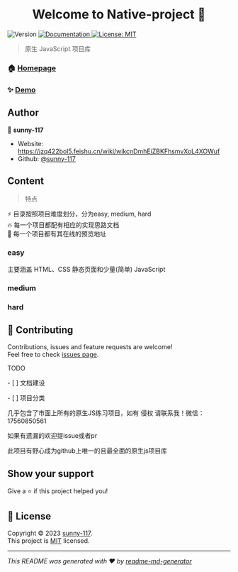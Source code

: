 <h1 align="center">Welcome to Native-project 👋</h1>
<p>
  <img alt="Version" src="https://img.shields.io/badge/version-0.0.1-blue.svg?cacheSeconds=2592000" />
  <a href="https://sunny-117.github.io/Native-project" target="_blank">
    <img alt="Documentation" src="https://img.shields.io/badge/documentation-yes-brightgreen.svg" />
  </a>
  <a href="https://zh.wikipedia.org/zh-cn/MIT%E8%A8%B1%E5%8F%AF%E8%AD%89" target="_blank">
    <img alt="License: MIT" src="https://img.shields.io/badge/License-MIT-yellow.svg" />
  </a>
</p>

> 原生 JavaScript 项目库

### 🏠 [Homepage](https://github.com/Sunny-117/Native-project)

### ✨ [Demo](https://sunny-117.github.io/Native-project)

## Author

👤 **sunny-117**

* Website: https://jzq422bol5.feishu.cn/wiki/wikcnDmhEiZBKFhsmvXoL4XOWuf
* Github: [@sunny-117](https://github.com/sunny-117)


## Content

> 特点

⚡️ 目录按照项目难度划分，分为easy, medium, hard <br/>
🔥 每一个项目都配有相应的实现思路文档 <br/>
🚀 每一个项目都有其在线的预览地址 <br/>

### easy

主要涵盖 HTML、CSS 静态页面和少量(简单) JavaScript 





### medium

### hard



## 🤝 Contributing

Contributions, issues and feature requests are welcome!<br />Feel free to check [issues page](https://github.com/Sunny-117/Native-project/issues). 



TODO



\- [ ] 文档建设



\- [ ] 项目分类

几乎包含了市面上所有的原生JS练习项目，如有 侵权 请联系我！微信：17560850561



如果有遗漏的欢迎提issue或者pr



此项目有野心成为github上唯一的且最全面的原生js项目库

## Show your support

Give a ⭐️ if this project helped you!

## 📝 License

Copyright © 2023 [sunny-117](https://github.com/sunny-117).<br />
This project is [MIT](https://zh.wikipedia.org/zh-cn/MIT%E8%A8%B1%E5%8F%AF%E8%AD%89) licensed.

***
_This README was generated with ❤️ by [readme-md-generator](https://github.com/kefranabg/readme-md-generator)_
